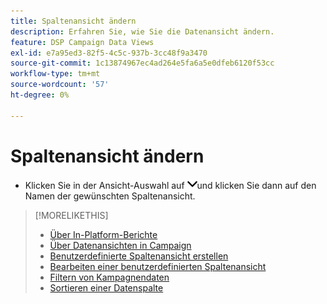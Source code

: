 ```yaml
---
title: Spaltenansicht ändern
description: Erfahren Sie, wie Sie die Datenansicht ändern.
feature: DSP Campaign Data Views
exl-id: e7a95ed3-82f5-4c5c-937b-3cc48f9a3470
source-git-commit: 1c13874967ec4ad264e5fa6a5e0dfeb6120f53cc
workflow-type: tm+mt
source-wordcount: '57'
ht-degree: 0%

---
```


# Spaltenansicht ändern

* Klicken Sie in der Ansicht-Auswahl auf ![Abwärtspfeil](/help/dsp/assets/chevron-down.png)und klicken Sie dann auf den Namen der gewünschten Spaltenansicht.

>[!MORELIKETHIS]
>
>* [Über In-Platform-Berichte](campaign-reports-about.md)
>* [Über Datenansichten in Campaign](campaign-data-views-about.md)
>* [Benutzerdefinierte Spaltenansicht erstellen](column-view-create.md)
>* [Bearbeiten einer benutzerdefinierten Spaltenansicht](column-view-edit.md)
>* [Filtern von Kampagnendaten](campaign-data-filter.md)
>* [Sortieren einer Datenspalte](campaign-data-sort.md)

